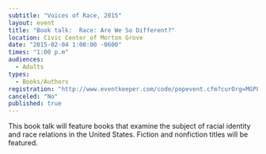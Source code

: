 ```yaml
---
subtitle: "Voices of Race, 2015"
layout: event
title: "Book talk:  Race: Are We So Different?"
location: Civic Center of Morton Grove
date: "2015-02-04 1:00:00 -0600"
times: "1:00 p.m"
audiences: 
  - Adults
types: 
  - Books/Authors
registration: "http://www.eventkeeper.com/code/popevent.cfm?curOrg=MGPL&curApp=events&eID=3884127&thisDate=NO_DATE"
canceled: "No"
published: true
---
```


This book talk will feature books that examine the subject of racial identity and race relations in the United States. Fiction and nonfiction titles will be featured.